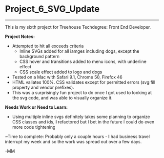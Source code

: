 # Project_6_SVG_Update
----
This is my sixth project for Treehouse Techdegree: Front End Developer.

**Project Notes:**
* Attempted to hit all exceeds criteria
  * Inline SVGs added for all iamges including dogs, except the background pattern
  * CSS hover and transitions added to menu icons, with underline effect
  * CSS scale effect added to logo and dogs
* Tested on a Mac with Safari 9.1, Chrome 50, Firefox 46
* HTML valiates 100%. CSS validates except for permitted errors (svg fill property and vendor prefixes).
* This was a surprisingly fun project to do once I got used to looking at the svg code, and was able to visually organize it.

**Needs Work or Need to Learn:**
* Using multiple inline svgs definitely takes some planning to organize CSS classes and ids, I refactored but I bet in the future I
could do even more code tightening

~Time to complete: Probably only a couple hours - I had business travel interrupt my week and so the work was spread out over a few days.

-MM

